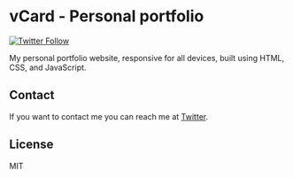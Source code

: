 # vCard - Personal portfolio

[![Twitter Follow](https://img.shields.io/twitter/follow/codewithsadee_?style=social)](https://x.com/intent/follow?screen_name=deepakrao541_)

My personal portfolio website, responsive for all devices, built using HTML, CSS, and JavaScript.


## Contact

If you want to contact me you can reach me at [Twitter](https://www.x.com/deepakrao541).

## License

MIT
